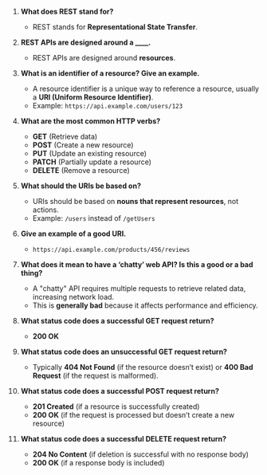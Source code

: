 1. **What does REST stand for?**  
   - REST stands for **Representational State Transfer**.

2. **REST APIs are designed around a ____.**  
   - REST APIs are designed around **resources**.

3. **What is an identifier of a resource? Give an example.**  
   - A resource identifier is a unique way to reference a resource, usually a **URI (Uniform Resource Identifier)**.  
   - Example: `https://api.example.com/users/123`

4. **What are the most common HTTP verbs?**  
   - **GET** (Retrieve data)  
   - **POST** (Create a new resource)  
   - **PUT** (Update an existing resource)  
   - **PATCH** (Partially update a resource)  
   - **DELETE** (Remove a resource)

5. **What should the URIs be based on?**  
   - URIs should be based on **nouns that represent resources**, not actions.  
   - Example: `/users` instead of `/getUsers`

6. **Give an example of a good URI.**  
   - `https://api.example.com/products/456/reviews`

7. **What does it mean to have a ‘chatty’ web API? Is this a good or a bad thing?**  
   - A "chatty" API requires multiple requests to retrieve related data, increasing network load.  
   - This is **generally bad** because it affects performance and efficiency.

8. **What status code does a successful GET request return?**  
   - **200 OK**

9. **What status code does an unsuccessful GET request return?**  
   - Typically **404 Not Found** (if the resource doesn’t exist) or **400 Bad Request** (if the request is malformed).

10. **What status code does a successful POST request return?**  
    - **201 Created** (if a resource is successfully created)  
    - **200 OK** (if the request is processed but doesn’t create a new resource)

11. **What status code does a successful DELETE request return?**  
    - **204 No Content** (if deletion is successful with no response body)  
    - **200 OK** (if a response body is included)
